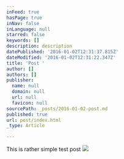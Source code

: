 ```yaml
---
inFeed: true
hasPage: true
inNav: false
inLanguage: null
starred: false
keywords: []
description: description
datePublished: '2016-01-02T12:31:37.815Z'
dateModified: '2016-01-02T12:31:22.347Z'
title: 'Post '
author: []
authors: []
publisher:
  name: null
  domain: null
  url: null
  favicon: null
sourcePath: _posts/2016-01-02-post.md
published: true
url: post/index.html
_type: Article

---
```

This is rather simple test post
![](https://the-grid-user-content.s3-us-west-2.amazonaws.com/6494250b-6338-4f93-8c9d-22fccd6b18a5.png)